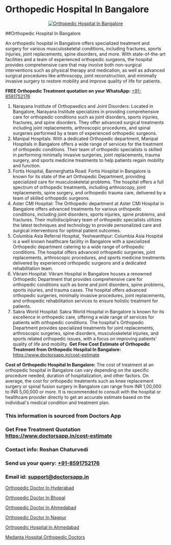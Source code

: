 # Orthopedic Hospital In Bangalore

<p align="center">
  <a href="https://doctorsapp.in">
    <img src="https://i.ibb.co/tqM3hNg/sqdqdqsddsa.png" alt="Orthopedic Hospital In Bangalore">
  </a>
</p>
##Orthopedic Hospital In Bangalore

An orthopedic hospital in Bangalore offers specialized treatment and surgery for various musculoskeletal conditions, including fractures, sports injuries, joint replacements, spine disorders, and more. With state-of-the-art facilities and a team of experienced orthopedic surgeons, the hospital provides comprehensive care that may involve both non-surgical interventions such as physical therapy and medication, as well as advanced surgical procedures like arthroscopy, joint reconstruction, and minimally invasive surgery to restore mobility and improve quality of life for patients.

**FREE Orthopedic Treatment quotation on your WhatsApp:**  [+91-8591752176](https://api.whatsapp.com/send?phone=8591752176)

1) Narayana Institute of Orthopaedics and Joint Disorders: Located in Bangalore, Narayana Institute specializes in providing comprehensive care for orthopedic conditions such as joint disorders, sports injuries, fractures, and spine disorders. They offer advanced surgical treatments including joint replacements, arthroscopic procedures, and spinal surgeries performed by a team of experienced orthopedic surgeons.
2) Manipal Hospitals: With a dedicated Orthopedic department, Manipal Hospitals in Bangalore offers a wide range of services for the treatment of orthopedic conditions. Their team of orthopedic specialists is skilled in performing minimally invasive surgeries, joint replacements, trauma surgery, and sports medicine treatments to help patients regain mobility and function.
3) Fortis Hospital, Bannerghatta Road: Fortis Hospital in Bangalore is known for its state of the art Orthopedic Department, providing specialized care for musculoskeletal problems. The hospital offers a full spectrum of orthopedic treatments, including arthroscopy, joint replacements, spine surgery, and orthopedic trauma care, delivered by a team of skilled orthopedic surgeons.
4) Aster CMI Hospital: The Orthopedic department at Aster CMI Hospital in Bangalore offers advanced treatments for various orthopedic conditions, including joint disorders, sports injuries, spine problems, and fractures. Their multidisciplinary team of orthopedic specialists utilizes the latest techniques and technology to provide personalized care and surgical interventions for optimal patient outcomes.
5) Columbia Asia Referral Hospital, Yeshwanthpur: Columbia Asia Hospital is a well known healthcare facility in Bangalore with a specialized Orthopedic department catering to a wide range of orthopedic conditions. The hospital offers advanced orthopedic surgeries, joint replacements, arthroscopic procedures, and sports medicine treatments delivered by experienced orthopedic surgeons and a dedicated rehabilitation team.
6) Vikram Hospital: Vikram Hospital in Bangalore houses a renowned Orthopedic Department that provides comprehensive care for orthopedic conditions such as bone and joint disorders, spine problems, sports injuries, and trauma cases. The hospital offers advanced orthopedic surgeries, minimally invasive procedures, joint replacements, and orthopedic rehabilitation services to ensure holistic treatment for patients.
7) Sakra World Hospital: Sakra World Hospital in Bangalore is known for its excellence in orthopedic care, offering a wide range of services for patients with orthopedic conditions. The hospital's Orthopedic Department provides specialized treatments for joint replacements, arthroscopic surgeries, spine disorders, musculoskeletal injuries, and sports related orthopedic issues, with a focus on improving patients' quality of life and mobility.
**Get Free Cost Estimate of Orthopedic Treatment from Orthopedic Hospital In Bangalore:** https://www.doctorsapp.in/cost-estimate

**Cost of Orthopedic Hospital In Bangalore:**
The cost of treatment at an orthopedic hospital in Bangalore can vary depending on the specific procedure needed, duration of hospitalization, and other factors. On average, the cost for orthopedic treatments such as knee replacement surgery or spinal fusion surgery in Bangalore can range from INR 1,00,000 to INR 5,00,000 or more. It is recommended to consult with the hospital or healthcare provider directly to get an accurate estimate based on the individual's medical condition and treatment plan.

### This information is sourced from Doctors App 
### Get Free Treatment Quotation https://www.doctorsapp.in/cost-estimate
### Contact info: Roshan Chaturvedi 
### Send us your query: [+91-8591752176](https://api.whatsapp.com/send?phone=8591752176) 
### Email id: support@doctorsapp.in

[Orthopedic Doctor In Hyderabad](https://www.linkedin.com/pulse/orthopedic-doctor-hyderabad-doctorsapp-khulna-ofd5e?trackingId=EZ9Y1jSkx7A%2FewaFK33zSw%3D%3D&lipi=urn%3Ali%3Apage%3Ad_flagship3_company_admin%3BEfzsr1%2BmQ6eR1XkJR7MU1A%3D%3D)

[Orthopedic Doctor In Bhopal](https://www.linkedin.com/pulse/orthopedic-doctor-bhopal-knee-replacement-treatment-a2ike?trackingId=PFltbrFis%2F3txpT1RLD9OA%3D%3D&lipi=urn%3Ali%3Apage%3Ad_flagship3_company_admin%3BII%2FSNcWiSiigR90SV5cfEQ%3D%3D)

[Orthopedic Doctor In Ahmedabad](https://medium.com/@vimalrana22/orthopedic-doctor-in-ahmedabad-180e68c3f3f8)

[Orthopedic Doctor In Nagpur](https://medium.com/@vimalrana22/orthopedic-doctor-in-nagpur-fb86f7f294aa)

[Orthopedic Hospital In Ahmedabad](https://doctors-apps.github.io/doctorsapp/orthopedic-hospital-in-ahmedabad)

[Medanta Hospital Orthopedic Doctors](https://doctors-apps.github.io/doctorsapp/medanta-hospital-orthopedic-doctors)

